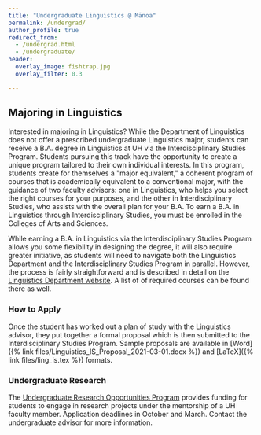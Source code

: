```yaml
---
title: "Undergraduate Linguistics @ Mānoa"
permalink: /undergrad/
author_profile: true
redirect_from:
  - /undergrad.html
  - /undergraduate/
header:
  overlay_image: fishtrap.jpg
  overlay_filter: 0.3

---
```


## Majoring in Linguistics

Interested in majoring in Linguistics? While the Department of Linguistics does not offer a prescribed undergraduate Linguistics major, students can receive a B.A. degree in Linguistics at UH via the Interdisciplinary Studies Program.
Students pursuing this track have the opportunity to create a unique program tailored to their own individual interests.  In this program, students create for themselves a "major equivalent," a coherent program of courses that is academically equivalent to a conventional major, with the guidance of two faculty advisors:  one in Linguistics, who helps you select the right courses for your purposes, and the other in Interdisciplinary Studies, who assists with the overall plan for your B.A.  To earn a B.A. in Linguistics through Interdisciplinary Studies, you must be enrolled in the Colleges of Arts and Sciences.


While earning a B.A. in Linguistics via the Interdisciplinary Studies Program allows you some flexibility in designing the degree, it will also require greater initiative, as students will need to navigate both the Linguistics Department and the Interdisciplinary Studies Program in parallel. However, the process is fairly straightforward and is described in detail on the [Linguistics Department website](http://ling.hawaii.edu/application-procedure/). A list of of required courses can be found there as well.

### How to Apply

Once the student  has worked out a plan of study with the Linguistics advisor, they put together a formal proposal which is then submitted to the Interdisciplinary Studies Program. Sample proposals are available in [Word]({% link files/Linguistics_IS_Proposal_2021-03-01.docx %}) and [LaTeX]({% link files/ling_is.tex %}) formats.

### Undergraduate Research

The [Undergraduate Research Opportunities Program](https://manoa.hawaii.edu/undergrad/urop/) provides funding for students to engage in research projects under the mentorship of a UH faculty member. Application deadlines in October and March. Contact the undergraduate advisor for more information.  
